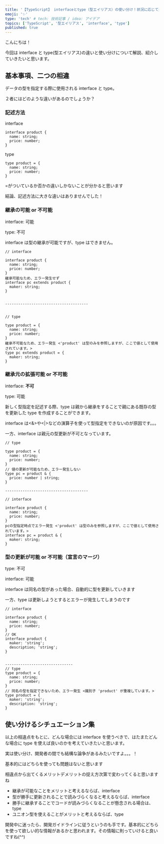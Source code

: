 ```yaml
---
title: '【TypeScript】 interfaceとtype（型エイリアス）の使い分け！状況に応じて適切な型を定義していこう！'
emoji: '✨'
type: 'tech' # tech: 技術記事 / idea: アイデア
topics: ['TypeScript', '型エイリアス', 'interface', 'type']
published: true
---
```


こんにちは！

今回は interface と type(型エイリアス)の違いと使い分けについて解説、紹介していきたいと思います。

## 基本事項、二つの相違

データの型を指定する際に使用される interface と type。

２者にはどのような違いがあるのでしょうか？

### 記述方法

interface

```
interface product {
  name: string;
  price: number;
}
```

type

```
type product = {
  name: string;
  price: number;
}
```

\=がついているか否かの違いしかないことが分かると思います

結論、記述方法に大きな違いはありませんでした！

### 継承の可能 or 不可能

interface: 可能

type: 不可

interface は型の継承が可能ですが、type はできません。

```
// interface

interface product {
  name: string;
  price: number;
}
継承可能なため、エラー発生せず
interface pc extends product {
  maker: string;
}


--------------------------------------


// type

type product = {
  name: string;
  price: number;
}
継承不可能なため、エラー発生 <'product' は型のみを参照しますが、ここで値として使用されています。>
type pc extends product = {
  maker: string;
}
```

### 継承元の拡張可能 or 不可能

interface: **不可**

type: 可能

新しく型指定を記述する際、type は親から継承をすることで親にある既存の型を更新した type を作成することができます。

interface は<&>や<|>などの演算子を使って型指定をできないのが原因です。。。

一方、interface は親元の型更新が不可となっています。

```
// type

type product = {
  name: string;
  price: number;
}
// 値の更新が可能なため、エラー発生しない
type pc = product & {
  price: number | string;
}

--------------------------------------

// interface

interface product {
  name: string;
  price: number;
}
pcの型指定時点でエラー発生 <'product' は型のみを参照しますが、ここで値として使用されています。>
interface pc = product & {
  maker: string;
}
```

### 型の更新が可能 or 不可能（宣言のマージ）

type: 不可

interface: 可能

interface は同名の型があった場合、自動的に型を更新していきます

一方、type は更新しようとするとエラーが発生してしまうのです

```
// interface

interface product {
  name: string;
  price: number;
}
// OK
interface product {
  maker: 'string';
  description; 'string';
}


-------------------------------
// type
type product = {
  name: string;
  price: number;
}
// 同名の型を指定できないため、エラー発生 <識別子 'product' が重複しています。>
type product = {
  maker: 'string';
  description: 'string';
}
```

## 使い分けるシチュエーション集

以上の相違点をもとに、どんな場合には interface を使うべきで、はたまたどんな場合に type を使えば良いのかを考えていきたいと思います。

実は使い分け、開発者の間でも結構な論争があるみたいですよ。。。！

基本的にはどちらを使っても問題はないと思います

相違点から出てくるメリットデメリットの捉え方次第で変わってくると思いますね

- 継承が可能なことをメリットと考えるならば、interface
- 型が勝手に更新されることで読みづらくなると考えるならば、interface
- 勝手に継承することでコードが読みづらくなることが懸念される場合は、type
- ユニオン型を使えることがメリットと考えるならば、type

開発中に迷ったら、開発ガイドラインに従うというのも手です。基本的にどちらを使って欲しい的な情報があるかと思われます。その情報に則っていけると良いですね(^^)
